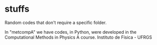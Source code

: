 # stuffs
Random codes that don't require a specific folder.

In "metcompA" we have codes, in Python, were developed in the Computational Methods in Physics A course. Instituto de Física - UFRGS
